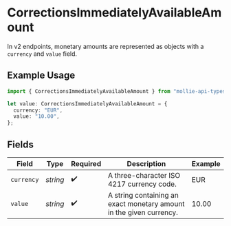 # CorrectionsImmediatelyAvailableAmount

In v2 endpoints, monetary amounts are represented as objects with a `currency` and `value` field.

## Example Usage

```typescript
import { CorrectionsImmediatelyAvailableAmount } from "mollie-api-typescript/models/operations";

let value: CorrectionsImmediatelyAvailableAmount = {
  currency: "EUR",
  value: "10.00",
};
```

## Fields

| Field                                                               | Type                                                                | Required                                                            | Description                                                         | Example                                                             |
| ------------------------------------------------------------------- | ------------------------------------------------------------------- | ------------------------------------------------------------------- | ------------------------------------------------------------------- | ------------------------------------------------------------------- |
| `currency`                                                          | *string*                                                            | :heavy_check_mark:                                                  | A three-character ISO 4217 currency code.                           | EUR                                                                 |
| `value`                                                             | *string*                                                            | :heavy_check_mark:                                                  | A string containing an exact monetary amount in the given currency. | 10.00                                                               |